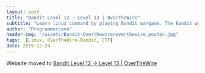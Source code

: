 ```yaml
---
layout: post
title: "Bandit Level 12 → Level 13 | OverTheWire"
subtitle: "Learn linux command by playing Bandit wargame. The Bandit wargame is aimed at absolute beginners. It will teach the basics needed to be able to play other wargames. Below is the solution of Level 12 → Level 13. In this post we will learn about various compression techniques and how to decompress file. We will learn how to convert binary to hex file and vice-versa. The passwords are hidden, so you have to find the passwords for next level yourself."
author: "Programmercave"
header-img: "/assets/Bandit-Overthewire/overthewire_poster.jpg"
tags:  [Linux, OverTheWire-Bandit, CTF]
date: 2019-12-24
---
```


Website moved to [Bandit Level 12 → Level 13 | OverTheWire](https://programmercave.com/blog/2019/12/24/Bandit-Level-12-Level-13-OverTheWire)